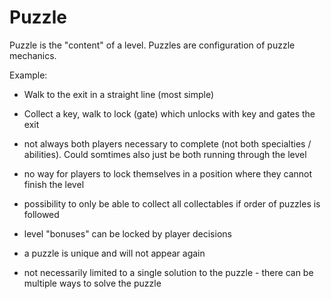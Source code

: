 # Puzzle
Puzzle is the "content" of a level.
Puzzles are configuration of puzzle mechanics.

Example:
- Walk to the exit in a straight line (most simple)
- Collect a key, walk to lock (gate) which unlocks with key and gates the exit

- not always both players necessary to complete (not both specialties / abilities). Could somtimes also just be both running through the level 
- no way for players to lock themselves in a position where they cannot finish the level
- possibility to only be able to collect all collectables if order of puzzles is followed
- level "bonuses" can be locked by player decisions
- a puzzle is unique and will not appear again
- not necessarily limited to a single solution to the puzzle - there can be multiple ways to solve the puzzle
